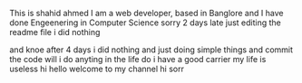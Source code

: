 This is shahid ahmed
I am a web developer, based in Banglore
and I have done Engeenering in Computer Science
sorry 2 days late
just editing the readme file
i did nothing


and knoe after 4 days i did nothing and just doing simple things and commit the code
will i do anyting in the life
do i have a good carrier
my life is useless
hi hello welcome to my channel
hi
sorr
